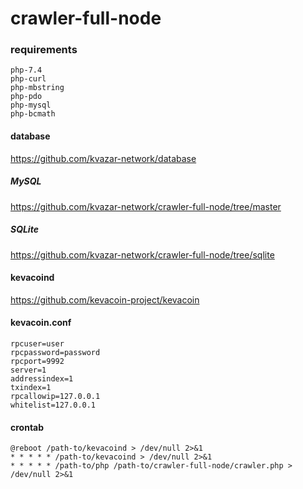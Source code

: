 # crawler-full-node

### requirements
```
php-7.4
php-curl
php-mbstring
php-pdo
php-mysql
php-bcmath
```

#### database

https://github.com/kvazar-network/database

##### MySQL

https://github.com/kvazar-network/crawler-full-node/tree/master

##### SQLite

https://github.com/kvazar-network/crawler-full-node/tree/sqlite

#### kevacoind

https://github.com/kevacoin-project/kevacoin

#### kevacoin.conf

```
rpcuser=user
rpcpassword=password
rpcport=9992
server=1
addressindex=1
txindex=1
rpcallowip=127.0.0.1
whitelist=127.0.0.1
```

#### crontab
```
@reboot /path-to/kevacoind > /dev/null 2>&1
* * * * * /path-to/kevacoind > /dev/null 2>&1
* * * * * /path-to/php /path-to/crawler-full-node/crawler.php > /dev/null 2>&1
```
